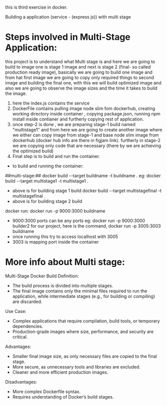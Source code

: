 this is third exercise in docker.

Building a application (service - (express js)) with multi stage

# Steps involved in Multi-Stage Application:
this project is to understand what Multi stage is and here we are going to build to image one is stage 1 image and next is stage 2 (final- so called production ready image), basically we are going to build one image and from hat first image we are going to copy only required things to second image and building the final one, with this we will build optimized image and also we are going to observe the image sizes and the time it takes to build the image.

1. here the index.js contains the service
2. DockerFile contains pulling image node slim fom dockerhub, creating working directory inside container , copying package.json, running npm install inside contianer and furtherly copying rest of application. 
3. once step-2 is done , we are preparing stage-1 build named "multistage1" and from here we are going to create another image where we either can copy image from stage-1 and base node slim image from dockerhub (docker hub info are there in figjam link). furtherly in stage-2 we are copying only code that are necessary (there by we are achieving the optimized build)
4. Final step is to build and run the container. 
 - to build and running the container:

 ##multi-stage:##
docker build --target buildname -t buildname .
eg:
docker build --target multistage1 -t multistage1 .
 - above is for building stage 1 build
docker build --target multistagefinal -t multistagefinal .
- above is for building stage 2 build


docker run:
docker run -p 9000:3000 buildname
- 9000:3000 ports can be any ports
eg:
docker run -p 9000:3000 builder2
for our project, here is the command,
docker run -p 3005:3003 buildname
- once running this try to access localhost with 3005
- 3003 is mapping port inside the container



# More info about Multi stage:

Multi-Stage Docker Build
Definition:
 - The build process is divided into multiple stages.
 - The final image contains only the minimal files required to run the application, while intermediate stages (e.g., for building or compiling) are discarded.

Use Case:
 - Complex applications that require compilation, build tools, or temporary dependencies.
 - Production-grade images where size, performance, and security are critical.

Advantages:
 - Smaller final image size, as only necessary files are copied to the final stage.
 - More secure, as unnecessary tools and libraries are excluded.
 - Cleaner and more efficient production images.

Disadvantages:
 - More complex Dockerfile syntax.
 - Requires understanding of Docker’s build stages.
